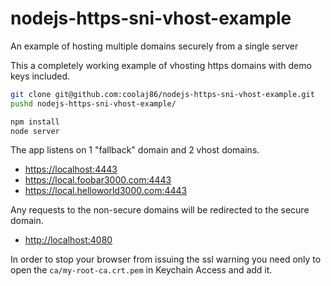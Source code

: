 nodejs-https-sni-vhost-example
==============================

An example of hosting multiple domains securely from a single server

This a completely working example of vhosting https domains with demo keys included.

```bash
git clone git@github.com:coolaj86/nodejs-https-sni-vhost-example.git
pushd nodejs-https-sni-vhost-example/

npm install 
node server
```

The app listens on 1 "fallback" domain and 2 vhost domains.

* <https://localhost:4443>
* <https://local.foobar3000.com:4443>
* <https://local.helloworld3000.com:4443>

Any requests to the non-secure domains will be redirected to the secure domain.

* <http://localhost:4080>

In order to stop your browser from issuing the ssl warning you need only to open the `ca/my-root-ca.crt.pem`
in Keychain Access and add it.
